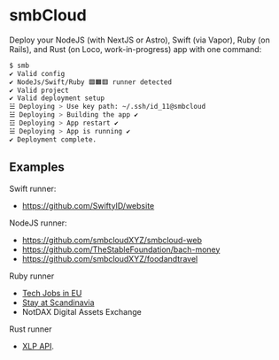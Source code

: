 # smbCloud

Deploy your NodeJS (with NextJS or Astro), Swift (via Vapor), Ruby (on Rails), and Rust (on Loco, work-in-progress) app with one command:
```bash
$ smb
✔ Valid config
✔ NodeJs/Swift/Ruby 🟩🟧🟥 runner detected
✔ Valid project
✔ Valid deployment setup
☱ Deploying > Use key path: ~/.ssh/id_11@smbcloud
☱ Deploying > Building the app ✔
☲ Deploying > App restart ✔
☱ Deploying > App is running ✔
✔ Deployment complete.
```

## Examples

Swift runner:
- https://github.com/SwiftyID/website

NodeJS runner: 
- https://github.com/smbcloudXYZ/smbcloud-web
- https://github.com/TheStableFoundation/bach-money
- https://github.com/smbcloudXYZ/foodandtravel

Ruby runner
- [Tech Jobs in EU](https://techjobsineu.5mb.app/)
- [Stay at Scandinavia](https://stayatscandinavia.5mb.app/)
- NotDAX Digital Assets Exchange

Rust runner
- [XLP API](https://api.thestablefoundation.org/v1).
